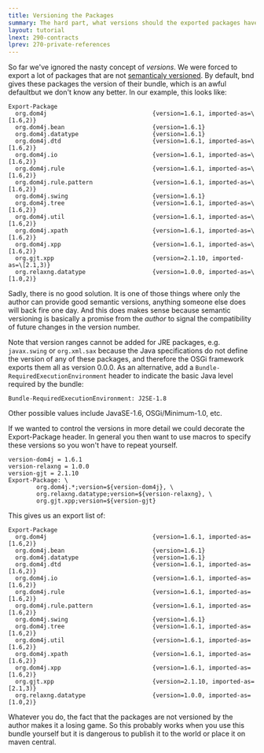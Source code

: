 ```yaml
---
title: Versioning the Packages 
summary: The hard part, what versions should the exported packages have?  
layout: tutorial
lnext: 290-contracts
lprev: 270-private-references
---
```


So far we've ignored the nasty concept of _versions_. We were forced to export a lot of packages that are not [semanticaly versioned]. By default, bnd gives these packages the version of their bundle, which is an awful defaultbut we don't know any better. In our example, this looks like:

	Export-Package
	  org.dom4j                              {version=1.6.1, imported-as=\[1.6,2)}
	  org.dom4j.bean                         {version=1.6.1}
	  org.dom4j.datatype                     {version=1.6.1}
	  org.dom4j.dtd                          {version=1.6.1, imported-as=\[1.6,2)}
	  org.dom4j.io                           {version=1.6.1, imported-as=\[1.6,2)}
	  org.dom4j.rule                         {version=1.6.1, imported-as=\[1.6,2)}
	  org.dom4j.rule.pattern                 {version=1.6.1, imported-as=\[1.6,2)}
	  org.dom4j.swing                        {version=1.6.1}
	  org.dom4j.tree                         {version=1.6.1, imported-as=\[1.6,2)}
	  org.dom4j.util                         {version=1.6.1, imported-as=\[1.6,2)}
	  org.dom4j.xpath                        {version=1.6.1, imported-as=\[1.6,2)}
	  org.dom4j.xpp                          {version=1.6.1, imported-as=\[1.6,2)}
	  org.gjt.xpp                            {version=2.1.10, imported-as=\[2.1,3)}
	  org.relaxng.datatype                   {version=1.0.0, imported-as=\[1.0,2)}


Sadly, there is no good solution. It is one of those things where only the author can provide good semantic versions, anything someone else does will back fire one day. And this does makes sense because semantic versioning is basically a promise from the _author_ to signal the compatibility of future changes in the version number.
 
Note that version ranges cannot be added for JRE packages, e.g.
`javax.swing` or `org.xml.sax` because the Java specifications do not
define the version of any of these packages, and therefore the OSGi
framework exports them all as version 0.0.0. As an alternative, add a
`Bundle-RequiredExecutionEnvironment` header to indicate the basic Java
level required by the bundle:

    Bundle-RequiredExecutionEnvironment: J2SE-1.8

Other possible values include JavaSE-1.6, OSGi/Minimum-1.0, etc.

If we wanted to control the versions in more detail we could decorate the Export-Package header. In general you then want to use macros to specify these versions so you won't have to repeat yourself.

	version-dom4j = 1.6.1
	version-relaxng = 1.0.0
	version-gjt = 2.1.10
	Export-Package: \
			org.dom4j.*;version=${version-dom4j}, \
			org.relaxng.datatype;version=${version-relaxng}, \
			org.gjt.xpp;version=${version-gjt}

This gives us an export list of:

	Export-Package
	  org.dom4j                              {version=1.6.1, imported-as=[1.6,2)}
	  org.dom4j.bean                         {version=1.6.1}
	  org.dom4j.datatype                     {version=1.6.1}
	  org.dom4j.dtd                          {version=1.6.1, imported-as=[1.6,2)}
	  org.dom4j.io                           {version=1.6.1, imported-as=[1.6,2)}
	  org.dom4j.rule                         {version=1.6.1, imported-as=[1.6,2)}
	  org.dom4j.rule.pattern                 {version=1.6.1, imported-as=[1.6,2)}
	  org.dom4j.swing                        {version=1.6.1}
	  org.dom4j.tree                         {version=1.6.1, imported-as=[1.6,2)}
	  org.dom4j.util                         {version=1.6.1, imported-as=[1.6,2)}
	  org.dom4j.xpath                        {version=1.6.1, imported-as=[1.6,2)}
	  org.dom4j.xpp                          {version=1.6.1, imported-as=[1.6,2)}
	  org.gjt.xpp                            {version=2.1.10, imported-as=[2.1,3)}
	  org.relaxng.datatype                   {version=1.0.0, imported-as=[1.0,2)}

Whatever you do, the fact that the packages are not versioned by the author makes it a losing game. So this probably works when you use this bundle yourself but it is dangerous to publish it to the world or place it on maven central.


[DOM4J]: http://jpm4j.org/#!/p/org.jdom/jdom
[JPM4J]: http://jpm4j.org/
[-conditionalpackage]: http://bnd.bndtools.org/instructions/conditionalpackage.html
[blog]: http://njbartlett.name/2014/05/26/static-linking.html
[133 Service Loader Mediator Specification]: http://blog.osgi.org/2013/02/javautilserviceloader-in-osgi.html
[semanticaly versioned]: http://bnd.bndtools.org/chapters/170-versioning.html 
[135.3 osgi.contract Namespace]: http://blog.osgi.org/2013/08/osgi-contracts-wonkish.html
[BSD style license]: http://dom4j.sourceforge.net/dom4j-1.6.1/license.html
[supernodes of small worlds]: https://en.wikipedia.org/wiki/Small-world_network
[OSGiSemVer]: https://www.osgi.org/wp-content/uploads/SemanticVersioning.pdf
[osgi.enroute.examples.wrapping.dom4j.adapter]: https://github.com/osgi/osgi.enroute.examples/osgi.enroute.examples.wrapping.dom4j.adapter
